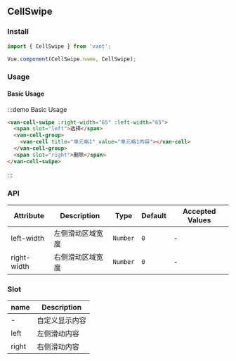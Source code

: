 ## CellSwipe

### Install
``` javascript
import { CellSwipe } from 'vant';

Vue.component(CellSwipe.name, CellSwipe);
```

### Usage

#### Basic Usage

:::demo Basic Usage
```html
<van-cell-swipe :right-width="65" :left-width="65">
  <span slot="left">选择</span>
  <van-cell-group>
    <van-cell title="单元格1" value="单元格1内容"></van-cell>
  </van-cell-group>
  <span slot="right">删除</span>
</van-cell-swipe>
```
:::

### API

| Attribute | Description | Type | Default | Accepted Values |
|-----------|-----------|-----------|-------------|-------------|
| left-width | 左侧滑动区域宽度 | `Number` | `0` | - |
| right-width | 右侧滑动区域宽度 | `Number` | `0` | - |

### Slot

| name | Description |
|-----------|-----------|
| - | 自定义显示内容 |
| left | 左侧滑动内容 |
| right | 右侧滑动内容 |
